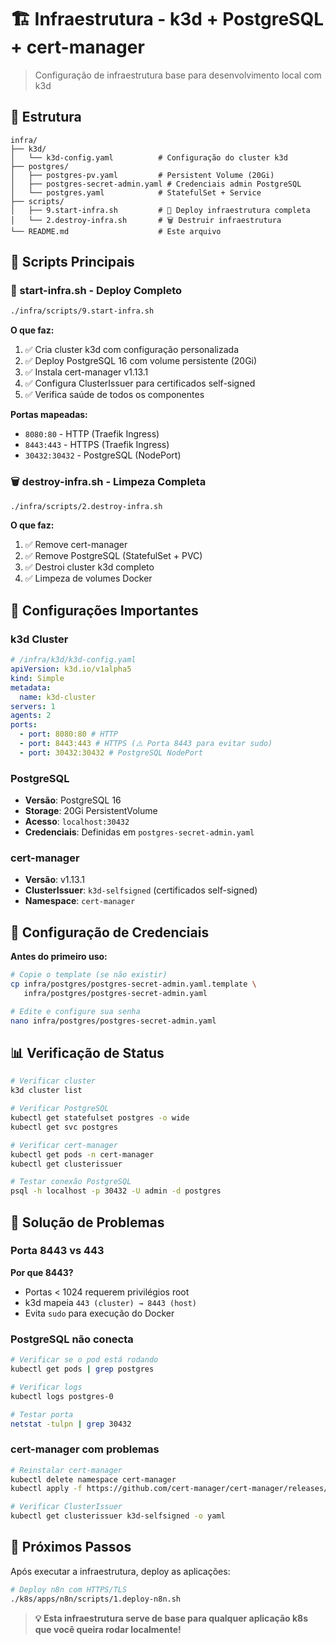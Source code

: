 # 🏗️ Infraestrutura - k3d + PostgreSQL + cert-manager

> Configuração de infraestrutura base para desenvolvimento local com k3d

## 📁 Estrutura

```
infra/
├── k3d/
│   └── k3d-config.yaml          # Configuração do cluster k3d
├── postgres/
│   ├── postgres-pv.yaml         # Persistent Volume (20Gi)
│   ├── postgres-secret-admin.yaml # Credenciais admin PostgreSQL
│   └── postgres.yaml            # StatefulSet + Service
├── scripts/
│   ├── 9.start-infra.sh         # 🚀 Deploy infraestrutura completa
│   └── 2.destroy-infra.sh       # 🗑️ Destruir infraestrutura
└── README.md                    # Este arquivo
```

## 🚀 Scripts Principais

### **🌟 start-infra.sh - Deploy Completo**

```bash
./infra/scripts/9.start-infra.sh
```

**O que faz:**

1. ✅ Cria cluster k3d com configuração personalizada
2. ✅ Deploy PostgreSQL 16 com volume persistente (20Gi)
3. ✅ Instala cert-manager v1.13.1
4. ✅ Configura ClusterIssuer para certificados self-signed
5. ✅ Verifica saúde de todos os componentes

**Portas mapeadas:**

- `8080:80` - HTTP (Traefik Ingress)
- `8443:443` - HTTPS (Traefik Ingress)
- `30432:30432` - PostgreSQL (NodePort)

### **🗑️ destroy-infra.sh - Limpeza Completa**

```bash
./infra/scripts/2.destroy-infra.sh
```

**O que faz:**

1. ✅ Remove cert-manager
2. ✅ Remove PostgreSQL (StatefulSet + PVC)
3. ✅ Destroi cluster k3d completo
4. ✅ Limpeza de volumes Docker

## 🔧 Configurações Importantes

### **k3d Cluster**

```yaml
# /infra/k3d/k3d-config.yaml
apiVersion: k3d.io/v1alpha5
kind: Simple
metadata:
  name: k3d-cluster
servers: 1
agents: 2
ports:
  - port: 8080:80 # HTTP
  - port: 8443:443 # HTTPS (⚠️ Porta 8443 para evitar sudo)
  - port: 30432:30432 # PostgreSQL NodePort
```

### **PostgreSQL**

- **Versão**: PostgreSQL 16
- **Storage**: 20Gi PersistentVolume
- **Acesso**: `localhost:30432`
- **Credenciais**: Definidas em `postgres-secret-admin.yaml`

### **cert-manager**

- **Versão**: v1.13.1
- **ClusterIssuer**: `k3d-selfsigned` (certificados self-signed)
- **Namespace**: `cert-manager`

## 🔐 Configuração de Credenciais

**Antes do primeiro uso:**

```bash
# Copie o template (se não existir)
cp infra/postgres/postgres-secret-admin.yaml.template \
   infra/postgres/postgres-secret-admin.yaml

# Edite e configure sua senha
nano infra/postgres/postgres-secret-admin.yaml
```

## 📊 Verificação de Status

```bash
# Verificar cluster
k3d cluster list

# Verificar PostgreSQL
kubectl get statefulset postgres -o wide
kubectl get svc postgres

# Verificar cert-manager
kubectl get pods -n cert-manager
kubectl get clusterissuer

# Testar conexão PostgreSQL
psql -h localhost -p 30432 -U admin -d postgres
```

## 🚨 Solução de Problemas

### **Porta 8443 vs 443**

**Por que 8443?**

- Portas < 1024 requerem privilégios root
- k3d mapeia `443 (cluster) → 8443 (host)`
- Evita `sudo` para execução do Docker

### **PostgreSQL não conecta**

```bash
# Verificar se o pod está rodando
kubectl get pods | grep postgres

# Verificar logs
kubectl logs postgres-0

# Testar porta
netstat -tulpn | grep 30432
```

### **cert-manager com problemas**

```bash
# Reinstalar cert-manager
kubectl delete namespace cert-manager
kubectl apply -f https://github.com/cert-manager/cert-manager/releases/download/v1.13.1/cert-manager.yaml

# Verificar ClusterIssuer
kubectl get clusterissuer k3d-selfsigned -o yaml
```

## 🎯 Próximos Passos

Após executar a infraestrutura, deploy as aplicações:

```bash
# Deploy n8n com HTTPS/TLS
./k8s/apps/n8n/scripts/1.deploy-n8n.sh
```

> **💡 Esta infraestrutura serve de base para qualquer aplicação k8s que você queira rodar localmente!**
